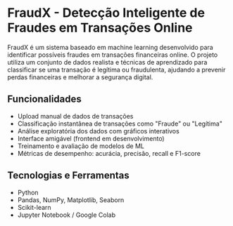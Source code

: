 # FraudX - Detecção Inteligente de Fraudes em Transações Online

FraudX é um sistema baseado em machine learning desenvolvido para identificar possíveis fraudes em transações financeiras online. O projeto utiliza um conjunto de dados realista e técnicas de aprendizado  para classificar se uma transação é legítima ou fraudulenta, ajudando a prevenir perdas financeiras e melhorar a segurança digital.

##  Funcionalidades

- Upload manual de dados de transações
- Classificação instantânea de transações como "Fraude" ou "Legítima"
- Análise exploratória dos dados com gráficos interativos
- Interface amigável (frontend em desenvolvimento)
- Treinamento e avaliação de modelos de ML
- Métricas de desempenho: acurácia, precisão, recall e F1-score

## Tecnologias e Ferramentas

- Python 
- Pandas, NumPy, Matplotlib, Seaborn
- Scikit-learn
- Jupyter Notebook / Google Colab



